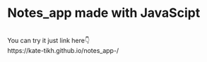 # Notes_app made with JavaScipt
<br>
You can try it just link here👇
<br>
https://kate-tikh.github.io/notes_app-/
<br>
<br>

